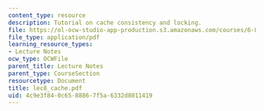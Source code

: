 ```yaml
---
content_type: resource
description: Tutorial on cache consistency and locking.
file: https://ol-ocw-studio-app-production.s3.amazonaws.com/courses/6-824-distributed-computer-systems-engineering-spring-2006/4c9e3f840c6588867f5a6332d8011419_lec8_cache.pdf
file_type: application/pdf
learning_resource_types:
- Lecture Notes
ocw_type: OCWFile
parent_title: Lecture Notes
parent_type: CourseSection
resourcetype: Document
title: lec8_cache.pdf
uid: 4c9e3f84-0c65-8886-7f5a-6332d8011419
---
```

